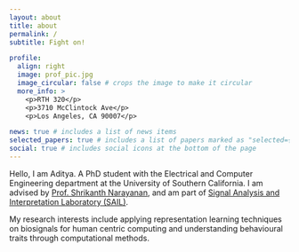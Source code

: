 ```yaml
---
layout: about
title: about
permalink: /
subtitle: Fight on!

profile:
  align: right
  image: prof_pic.jpg
  image_circular: false # crops the image to make it circular
  more_info: >
    <p>RTH 320</p>
    <p>3710 McClintock Ave</p>
    <p>Los Angeles, CA 90007</p>

news: true # includes a list of news items
selected_papers: true # includes a list of papers marked as "selected={true}"
social: true # includes social icons at the bottom of the page
---
```


Hello, I am Aditya. A PhD student with the Electrical and Computer Engineering department at the University of Southern California. I am advised by [Prof. Shrikanth Narayanan](https://www.usc.edu/profile/shrikanth-narayanan/), and am part of [Signal Analysis and Interpretation Laboratory (SAIL)](https://sail.usc.edu). 

My research interests include applying representation learning techniques on biosignals for human centric computing and understanding behavioural traits through computational methods.

